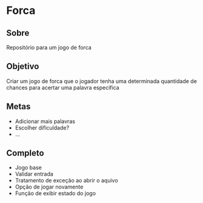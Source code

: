 # Forca

## Sobre
Repositório para um jogo de forca

## Objetivo
Criar um jogo de forca que o jogador tenha uma determinada quantidade de chances para acertar uma palavra especifica


## Metas
- Adicionar mais palavras
- Escolher dificuldade?
- ...

## Completo
- Jogo base
- Validar entrada
- Tratamento de exceção ao abrir o aquivo
- Opção de jogar novamente
- Função de exibir estado do jogo